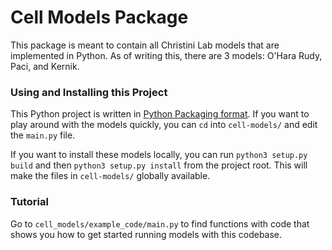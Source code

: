 # Cell Models Package

This package is meant to contain all Christini Lab models that are implemented in Python. As of writing this, there are 3 models: O'Hara Rudy, Paci, and Kernik.

### Using and Installing this Project

This Python project is written in [Python Packaging format](https://packaging.python.org/tutorials/packaging-projects/). If you want to play around with the models quickly, you can `cd` into `cell-models/` and edit the `main.py` file. 

If you want to install these models locally, you can run `python3 setup.py build` and then `python3 setup.py install` from the project root. This will make the files in `cell-models/` globally available. 

### Tutorial

Go to `cell_models/example_code/main.py` to find functions with code that shows you how to get started running models with this codebase.
